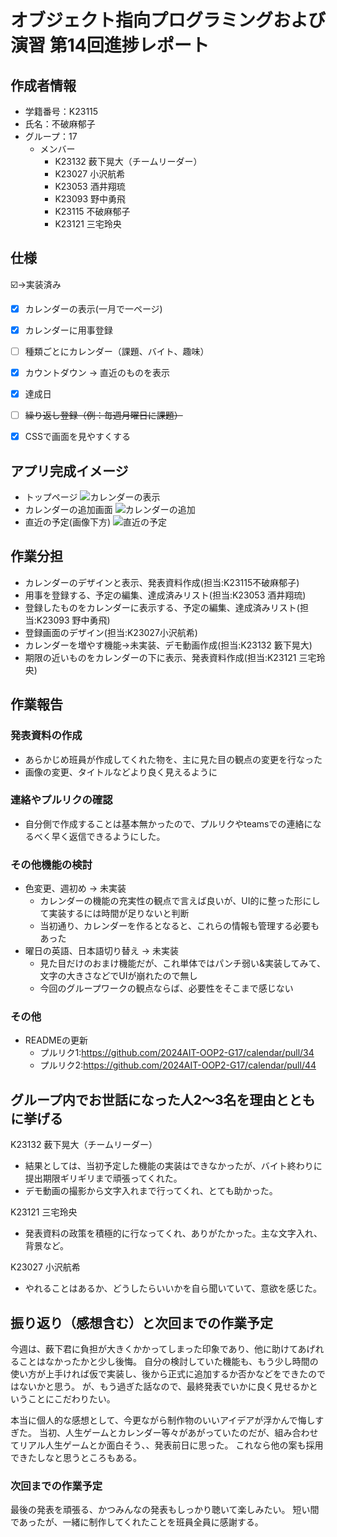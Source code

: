 # オブジェクト指向プログラミングおよび演習 第14回進捗レポート

## 作成者情報

- 学籍番号：K23115
- 氏名：不破麻郁子
- グループ：17
  - メンバー
    - K23132 薮下晃大（チームリーダー）
    - K23027 小沢航希
    - K23053 酒井翔琉
    - K23093 野中勇飛
    - K23115 不破麻郁子
    - K23121 三宅玲央


## 仕様

<!--
- flaskを使ったフォトアルバム
- 画像をアップロードできる
- アップロードした画像にタグをつけられる
- アップロードした画像にコメントを書ける
- 画像検索ページでタグやコメントから画像を検索できる
- CSSで画面を見やすくする
-->
☑️→実装済み
- [x] カレンダーの表示(一月で一ページ)
- [x] カレンダーに用事登録
- [ ] 種類ごとにカレンダー（課題、バイト、趣味）
- [x] カウントダウン → 直近のものを表示
- [x] 達成日
- [ ] ~~繰り返し登録（例：毎週月曜日に課題）~~
- [x] CSSで画面を見やすくする


## アプリ完成イメージ
<!-- 
- ここにトップページの手書きいらすと（top_page.jpegもMoodleへアップロードした）
- ここに画像リストページの手書きイラスト(image_list_page.jpeg)
- ここに画像アップロードページの手書きいらすと(upload_page.jpeg)
- ここに画像検索ページの手書きイラスト(search_page.jpeg) 
-->

- トップページ
![カレンダーの表示](calendar.png)
- カレンダーの追加画面
![カレンダーの追加](create.png)
- 直近の予定(画像下方)
![直近の予定](near.png)


## 作業分担
<!--
- 画像をアップロードできる（担当：K23997 工業自由）
- アップロードした画像にタグをつけられる（主担当：K23999 愛知太郎，副担当：K23998 愛知花子）
- アップロードした画像にコメントを書ける（主担当：K23998 愛知花子，副担当：K23999 愛知太郎）
- 画像検索ページでタグやコメントから画像を検索できる（担当：K23996 工業正義）
- CSSで画面を見やすくする（担当：K23995 工業愛） 
-->

- カレンダーのデザインと表示、発表資料作成(担当:K23115不破麻郁子)
- 用事を登録する、予定の編集、達成済みリスト(担当:K23053 酒井翔琉)
- 登録したものをカレンダーに表示する、予定の編集、達成済みリスト(担当:K23093 野中勇飛)
- 登録画面のデザイン(担当:K23027小沢航希)
- カレンダーを増やす機能→未実装、デモ動画作成(担当:K23132 籔下晃大)
- 期限の近いものをカレンダーの下に表示、発表資料作成(担当:K23121 三宅玲央)


## 作業報告
<!-- 
- 画像を保管する仕様を愛知花子と話あって決めた
- 保管した画像がWebページに表示されるところまで愛知花子と共同作業して作った
  - プルリクエストへのリンク
  - 上のプルリクエストがマージされた
   -->

### 発表資料の作成
- あらかじめ班員が作成してくれた物を、主に見た目の観点の変更を行なった
- 画像の変更、タイトルなどより良く見えるように

### 連絡やプルリクの確認
- 自分側で作成することは基本無かったので、プルリクやteamsでの連絡になるべく早く返信できるようにした。

### その他機能の検討
- 色変更、週初め → 未実装
  - カレンダーの機能の充実性の観点で言えば良いが、UI的に整った形にして実装するには時間が足りないと判断
  - 当初通り、カレンダーを作るとなると、これらの情報も管理する必要もあった
- 曜日の英語、日本語切り替え → 未実装
  - 見た目だけのおまけ機能だが、これ単体ではパンチ弱い&実装してみて、文字の大きさなどでUIが崩れたので無し
  - 今回のグループワークの観点ならば、必要性をそこまで感じない

### その他
- READMEの更新
  - プルリク1:https://github.com/2024AIT-OOP2-G17/calendar/pull/34
  - プルリク2:https://github.com/2024AIT-OOP2-G17/calendar/pull/44


## グループ内でお世話になった人2〜3名を理由とともに挙げる
<!-- 
- 画像処理のベースプログラム実装を一緒にした(K23998 愛知花子)
- プルリクエストを処理してくれた（K23999 愛知太郎）
- 調べ物を手伝ってくれた(K23995 工業愛)
-->

K23132 薮下晃大（チームリーダー）
- 結果としては、当初予定した機能の実装はできなかったが、バイト終わりに提出期限ギリギリまで頑張ってくれた。
- デモ動画の撮影から文字入れまで行ってくれ、とても助かった。

K23121 三宅玲央
- 発表資料の政策を積極的に行なってくれ、ありがたかった。主な文字入れ、背景など。

K23027 小沢航希
- やれることはあるか、どうしたらいいかを自ら聞いていて、意欲を感じた。



## 振り返り（感想含む）と次回までの作業予定
<!-- 
- 計画通りに作業は進んでいる
- 画像を取り扱う共通仕様は愛知花子と共同で作成したが，来週からは作業を分担してすすめる
-->

今週は、薮下君に負担が大きくかかってしまった印象であり、他に助けてあげれることはなかったかと少し後悔。
自分の検討していた機能も、もう少し時間の使い方が上手ければ仮で実装し、後から正式に追加するか否かなどをできたのではないかと思う。
が、もう過ぎた話なので、最終発表でいかに良く見せるかということにこだわりたい。

本当に個人的な感想として、今更ながら制作物のいいアイデアが浮かんで悔しすぎた。
当初、人生ゲームとカレンダー等々があがっていたのだが、組み合わせてリアル人生ゲームとか面白そう、、発表前日に思った。
これなら他の案も採用できたしなと思うところもある。


### 次回までの作業予定
最後の発表を頑張る、かつみんなの発表もしっかり聴いて楽しみたい。
短い間であったが、一緒に制作してくれたことを班員全員に感謝する。

